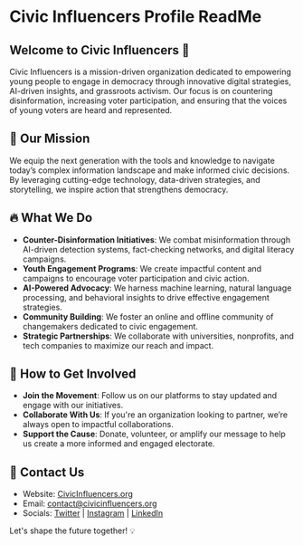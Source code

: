 # Civic Influencers Profile ReadMe

## Welcome to Civic Influencers 🚀

Civic Influencers is a mission-driven organization dedicated to empowering young people to engage in democracy through innovative digital strategies, AI-driven insights, and grassroots activism. Our focus is on countering disinformation, increasing voter participation, and ensuring that the voices of young voters are heard and represented.

## 🌟 Our Mission
We equip the next generation with the tools and knowledge to navigate today’s complex information landscape and make informed civic decisions. By leveraging cutting-edge technology, data-driven strategies, and storytelling, we inspire action that strengthens democracy.

## 🔥 What We Do
- **Counter-Disinformation Initiatives**: We combat misinformation through AI-driven detection systems, fact-checking networks, and digital literacy campaigns.
- **Youth Engagement Programs**: We create impactful content and campaigns to encourage voter participation and civic action.
- **AI-Powered Advocacy**: We harness machine learning, natural language processing, and behavioral insights to drive effective engagement strategies.
- **Community Building**: We foster an online and offline community of changemakers dedicated to civic engagement.
- **Strategic Partnerships**: We collaborate with universities, nonprofits, and tech companies to maximize our reach and impact.

## 🚀 How to Get Involved
- **Join the Movement**: Follow us on our platforms to stay updated and engage with our initiatives.
- **Collaborate With Us**: If you're an organization looking to partner, we’re always open to impactful collaborations.
- **Support the Cause**: Donate, volunteer, or amplify our message to help us create a more informed and engaged electorate.

## 📩 Contact Us
- Website: [CivicInfluencers.org](https://www.civicinfluencers.org)
- Email: contact@civicinfluencers.org
- Socials: [Twitter](https://twitter.com/civicinfluencers) | [Instagram](https://instagram.com/civicinfluencers) | [LinkedIn](https://linkedin.com/company/civic-influencers)

Let's shape the future together! 💡

